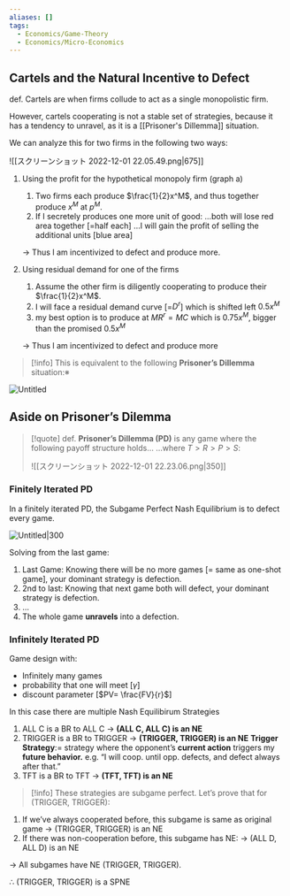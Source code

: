 ```yaml
---
aliases: []
tags:
  - Economics/Game-Theory
  - Economics/Micro-Economics
---
```


## Cartels and the Natural Incentive to Defect

def. Cartels are when firms collude to act as a single monopolistic firm.

However, cartels cooperating is not a stable set of strategies, because it has a tendency to unravel, as it is a [[Prisoner's Dillemma]] situation.

We can analyze this for two firms in the following two ways:

![[スクリーンショット 2022-12-01 22.05.49.png|675]]

1. Using the profit for the hypothetical monopoly firm (graph a)

   1. Two firms each produce $\frac{1}{2}x^M$, and thus together produce $x^M$ at $p^M$.
   2. If I secretely produces one more unit of good:
      …both will lose red area together [=half each]
      …I will gain the profit of selling the additional units [blue area]

   → Thus I am incentivized to defect and produce more.

2. Using residual demand for one of the firms

   1. Assume the other firm is diligently cooperating to produce their $\frac{1}{2}x^M$.
   2. I will face a residual demand curve \[=$D^r$] which is shifted left $0.5x^M$
   3. my best option is to produce at $MR^r=MC$ which is $0.75x^M$, bigger than the promised $0.5x^M$

   → Thus I am incentivized to defect and produce more

> [!info] This is equivalent to the following **Prisoner’s Dillemma** situation:※

![Untitled](Untitled%2011.png)

## Aside on Prisoner’s Dilemma

> [!quote]
> def. **Prisoner’s Dillemma (PD)** is any game where the following payoff structure holds…
> …where $T> R> P> S$:
>
> ![[スクリーンショット 2022-12-01 22.23.06.png|350]]

### Finitely Iterated PD

In a finitely iterated PD, the Subgame Perfect Nash Equilibrium is to defect every game.

![Untitled|300](Untitled%201%206.png)

Solving from the last game:

1. Last Game: Knowing there will be no more games [= same as one-shot game], your dominant strategy is defection.
2. 2nd to last: Knowing that next game both will defect, your dominant strategy is defection.
3. …
4. The whole game **unravels** into a defection.

### Infinitely Iterated PD

Game design with:

- Infinitely many games
- probability that one will meet \[$\gamma$]
- discount parameter \[$PV= \frac{FV}{r}$]

In this case there are multiple Nash Equilibirum Strategies

1. ALL C is a BR to ALL C → **(ALL C, ALL C) is an NE**
2. TRIGGER is a BR to TRIGGER → **(TRIGGER, TRIGGER) is an NE**
   **Trigger Strategy**:= strategy where the opponent’s **current action** triggers my **future behavior.** e.g. “I will coop. until opp. defects, and defect always after that.”
3. TFT is a BR to TFT → **(TFT, TFT) is an NE**

> [!info] These strategies are subgame perfect. Let’s prove that for (TRIGGER, TRIGGER):

1. If we’ve always cooperated before, this subgame is same as original game
   → (TRIGGER, TRIGGER) is an NE
2. If there was non-cooperation before, this subgame has NE:
   → (ALL D, ALL D) is an NE

→ All subgames have NE (TRIGGER, TRIGGER).

∴ (TRIGGER, TRIGGER) is a SPNE
